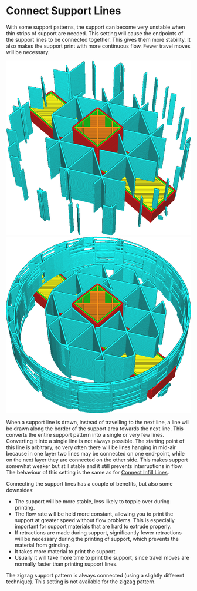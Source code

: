 Connect Support Lines
====
With some support patterns, the support can become very unstable when thin strips of support are needed. This setting will cause the endpoints of the support lines to be connected together. This gives them more stability. It also makes the support print with more continuous flow. Fewer travel moves will be necessary.

<!--screenshot {
"image_path": "zig_zaggify_support_disabled.png",
"models": [{"script": "plug.scad"}],
"camera_position": [71, 71, 147],
"settings": {
    "support_enable": true,
    "support_pattern": "triangles",
    "support_wall_count": 0,
    "support_offset": 0.2,
    "zig_zaggify_support": false
},
"layer": 236,
"colours": 64
}-->
<!--screenshot {
"image_path": "zig_zaggify_support_enabled.png",
"models": [{"script": "plug.scad"}],
"camera_position": [71, 71, 147],
"settings": {
    "support_enable": true,
    "support_pattern": "triangles",
    "support_wall_count": 0,
    "support_offset": 0.2,
    "zig_zaggify_support": true
},
"layer": 236,
"colours": 64
}-->
![Disconnected support lines](../images/zig_zaggify_support_disabled.png)
![Connected support lines](../images/zig_zaggify_support_enabled.png)

When a support line is drawn, instead of travelling to the next line, a line will be drawn along the border of the support area towards the next line. This converts the entire support pattern into a single or very few lines. Converting it into a single line is not always possible. The starting point of this line is arbitrary, so very often there will be lines hanging in mid-air because in one layer two lines may be connected on one end-point, while on the next layer they are connected on the other side. This makes support somewhat weaker but still stable and it still prevents interruptions in flow. The behaviour of this setting is the same as for [Connect Infill Lines](../infill/zig_zaggify_infill.md).

Connecting the support lines has a couple of benefits, but also some downsides:
* The support will be more stable, less likely to topple over during printing.
* The flow rate will be held more constant, allowing you to print the support at greater speed without flow problems. This is especially important for support materials that are hard to extrude properly.
* If retractions are made during support, significantly fewer retractions will be necessary during the printing of support, which prevents the material from grinding.
* It takes more material to print the support.
* Usually it will take more time to print the support, since travel moves are normally faster than printing support lines.

The zigzag support pattern is always connected (using a slightly different technique). This setting is not available for the zigzag pattern.